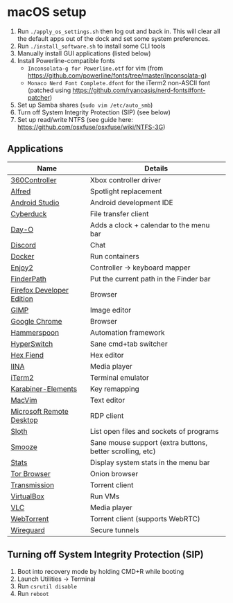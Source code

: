 macOS setup
===========

1. Run `./apply_os_settings.sh` then log out and back in. This will clear all the default apps out of
   the dock and set some system preferences.
2. Run `./install_software.sh` to install some CLI tools
3. Manually install GUI applications (listed below)
4. Install Powerline-compatible fonts
   - `Inconsolata-g for Powerline.otf` for vim (from https://github.com/powerline/fonts/tree/master/Inconsolata-g)
   - `Monaco Nerd Font Complete.dfont` for the iTerm2 non-ASCII font (patched using https://github.com/ryanoasis/nerd-fonts#font-patcher)
5. Set up Samba shares (`sudo vim /etc/auto_smb`)
6. Turn off System Integrity Protection (SIP) (see below)
7. Set up read/write NTFS (see guide here: https://github.com/osxfuse/osxfuse/wiki/NTFS-3G)


Applications
------------
| Name | Details |
|------|---------|
| [360Controller](https://github.com/360Controller/360Controller)| Xbox controller driver |
| [Alfred](https://www.alfredapp.com/) | Spotlight replacement |
| [Android Studio](https://developer.android.com/studio) | Android development IDE |
| [Cyberduck](https://cyberduck.io/) | File transfer client |
| [Day-O](https://shauninman.com/archive/2016/10/20/day_o_2_mac_menu_bar_clock) | Adds a clock + calendar to the menu bar |
| [Discord](https://discord.com/) | Chat |
| [Docker](https://www.docker.com/) | Run containers |
| [Enjoy2](https://github.com/fyhuang/enjoy2) | Controller -> keyboard mapper |
| [FinderPath](https://bahoom.com/finderpath/) | Put the current path in the Finder bar |
| [Firefox Developer Edition](https://www.mozilla.org/firefox/new/) | Browser |
| [GIMP](https://www.gimp.org/) | Image editor |
| [Google Chrome](https://www.google.com/chrome/) | Browser |
| [Hammerspoon](https://www.hammerspoon.org/) | Automation framework |
| [HyperSwitch](https://bahoom.com/hyperswitch) | Sane cmd+tab switcher |
| [Hex Fiend](https://hexfiend.com/ ) | Hex editor |
| [IINA](https://iina.io/) | Media player |
| [iTerm2](https://iterm2.com/) | Terminal emulator |
| [Karabiner-Elements](https://github.com/pqrs-org/Karabiner-Elements) | Key remapping |
| [MacVim](https://github.com/macvim-dev/macvim) | Text editor |
| [Microsoft Remote Desktop](https://apps.apple.com/app/microsoft-remote-desktop/id1295203466) | RDP client |
| [Sloth](https://sveinbjorn.org/sloth) | List open files and sockets of programs | |
| [Smooze](https://smooze.co/ ) | Sane mouse support (extra buttons, better scrolling, etc)|
| [Stats](https://github.com/exelban/stats) | Display system stats in the menu bar  |
| [Tor Browser](https://www.torproject.org/) | Onion browser |
| [Transmission](https://transmissionbt.com/) | Torrent client |
| [VirtualBox](https://www.virtualbox.org/) | Run VMs |
| [VLC](https://www.videolan.org/) | Media player |
| [WebTorrent](https://webtorrent.io/) | Torrent client (supports WebRTC) |
| [Wireguard](https://apps.apple.com/app/wireguard/id1441195209) | Secure tunnels |


Turning off System Integrity Protection (SIP)
---------------------------------------------
1. Boot into recovery mode by holding CMD+R while booting
2. Launch Utilities -> Terminal
3. Run `csrutil disable`
4. Run `reboot`
